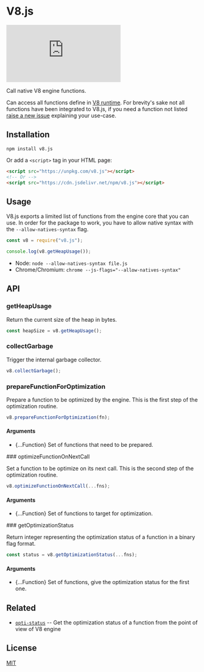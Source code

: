 # V8.js

[![NPM version](https://flat.badgen.net/npm/v/v8.js)](https://www.npmjs.com/package/v8.js)

Call native V8 engine functions.

Can access all functions define in [V8 runtime](https://github.com/v8/v8/blob/master/src/runtime/runtime.h).
For brevity's sake not all functions have been integrated to V8.js, if you need a function not listed [raise a new issue](https://github.com/GMartigny/v8.js/issues/new) explaining your use-case.

## Installation

    npm install v8.js

Or add a `<script>` tag in your HTML page:

```html
<script src="https://unpkg.com/v8.js"></script>
<!-- Or -->
<script src="https://cdn.jsdelivr.net/npm/v8.js"></script>
```

## Usage

V8.js exports a limited list of functions from the engine core that you can use.
In order for the package to work, you have to allow native syntax with the `--allow-natives-syntax` flag.

```js
const v8 = require("v8.js");

console.log(v8.getHeapUsage());
```

 * Node: `node --allow-natives-syntax file.js`
 * Chrome/Chromium: `chrome --js-flags="--allow-natives-syntax"`

## API

### getHeapUsage

Return the current size of the heap in bytes.

```js
const heapSize = v8.getHeapUsage();
```

### collectGarbage

Trigger the internal garbage collector.

```js
v8.collectGarbage();
```

### prepareFunctionForOptimization

Prepare a function to be optimized by the engine. This is the first step of the optimization routine.

```js
v8.prepareFunctionForOptimization(fn);
```

#### Arguments

 * {...Function} Set of functions that need to be prepared.


### optimizeFunctionOnNextCall

Set a function to be optimize on its next call. This is the second step of the optimization routine.

```js
v8.optimizeFunctionOnNextCall(...fns);
```

#### Arguments

 * {...Function} Set of functions to target for optimization.


### getOptimizationStatus

Return integer representing the optimization status of a function in a binary flag format.

```js
const status = v8.getOptimizationStatus(...fns);
```

#### Arguments

 * {...Function} Set of functions, give the optimization status for the first one.


## Related

 - [`opti-status`](https://github.com/GMartigny/opti-status) -- Get the optimization status of a function from the point of view of V8 engine


## License
 
[MIT](license)
